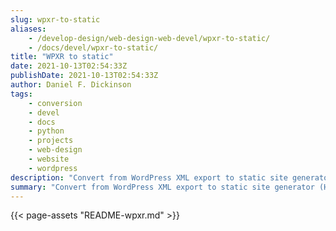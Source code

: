 ```yaml
---
slug: wpxr-to-static
aliases:
    - /develop-design/web-design-web-devel/wpxr-to-static/
    - /docs/devel/wpxr-to-static/
title: "WPXR to static"
date: 2021-10-13T02:54:33Z
publishDate: 2021-10-13T02:54:33Z
author: Daniel F. Dickinson
tags:
    - conversion
    - devel
    - docs
    - python
    - projects
    - web-design
    - website
    - wordpress
description: "Convert from WordPress XML export to static site generator (Hugo)"
summary: "Convert from WordPress XML export to static site generator (Hugo)"
---
```


{{< page-assets "README-wpxr.md" >}}
